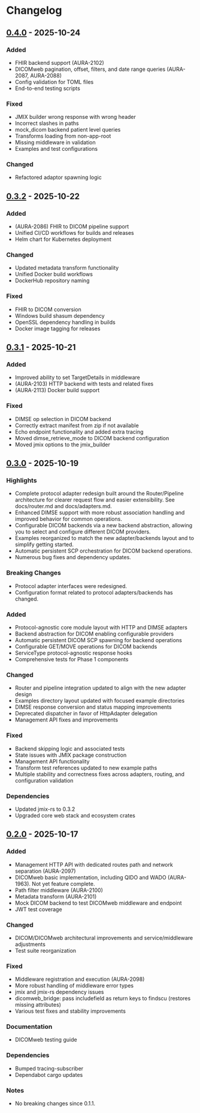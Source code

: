 # Changelog

## [0.4.0] - 2025-10-24

### Added
- FHIR backend support (AURA-2102)
- DICOMweb pagination, offset, filters, and date range queries (AURA-2087, AURA-2088)
- Config validation for TOML files
- End-to-end testing scripts

### Fixed
- JMIX builder wrong response with wrong header
- Incorrect slashes in paths
- mock_dicom backend patient level queries
- Transforms loading from non-app-root
- Missing middleware in validation
- Examples and test configurations

### Changed
- Refactored adaptor spawning logic

## [0.3.2] - 2025-10-22

### Added
- (AURA-2086) FHIR to DICOM pipeline support
- Unified CI/CD workflows for builds and releases
- Helm chart for Kubernetes deployment

### Changed
- Updated metadata transform functionality
- Unified Docker build workflows
- DockerHub repository naming

### Fixed
- FHIR to DICOM conversion
- Windows build shasum dependency
- OpenSSL dependency handling in builds
- Docker image tagging for releases

## [0.3.1] - 2025-10-21

### Added
- Improved ability to set TargetDetails in middleware
- (AURA-2103) HTTP backend with tests and related fixes
- (AURA-2113) Docker build support

### Fixed
- DIMSE op selection in DICOM backend
- Correctly extract manifest from zip if not available
- Echo endpoint functionality and added extra tracing
- Moved dimse_retrieve_mode to DICOM backend configuration
- Moved jmix options to the jmix_builder

## [0.3.0] - 2025-10-19

### Highlights
- Complete protocol adapter redesign built around the Router/Pipeline architecture for clearer request flow and easier extensibility. See docs/router.md and docs/adapters.md.
- Enhanced DIMSE support with more robust association handling and improved behavior for common operations.
- Configurable DICOM backends via a new backend abstraction, allowing you to select and configure different DICOM providers.
- Examples reorganized to match the new adapter/backends layout and to simplify getting started.
- Automatic persistent SCP orchestration for DICOM backend operations.
- Numerous bug fixes and dependency updates.

### Breaking Changes
- Protocol adapter interfaces were redesigned.
- Configuration format related to protocol adapters/backends has changed.

### Added
- Protocol-agnostic core module layout with HTTP and DIMSE adapters
- Backend abstraction for DICOM enabling configurable providers
- Automatic persistent DICOM SCP spawning for backend operations
- Configurable GET/MOVE operations for DICOM backends
- ServiceType protocol-agnostic response hooks
- Comprehensive tests for Phase 1 components

### Changed
- Router and pipeline integration updated to align with the new adapter design
- Examples directory layout updated with focused example directories
- DIMSE response conversion and status mapping improvements
- Deprecated dispatcher in favor of HttpAdapter delegation
- Management API fixes and improvements

### Fixed
- Backend skipping logic and associated tests
- State issues with JMIX package construction
- Management API functionality
- Transform test references updated to new example paths
- Multiple stability and correctness fixes across adapters, routing, and configuration validation

### Dependencies
- Updated jmix-rs to 0.3.2
- Upgraded core web stack and ecosystem crates

## [0.2.0] - 2025-10-17

### Added
- Management HTTP API with dedicated routes path and network separation (AURA-2097)
- DICOMweb basic implementation, including QIDO and WADO (AURA-1963). Not yet feature complete.
- Path filter middleware (AURA-2100)
- Metadata transform (AURA-2101)
- Mock DICOM backend to test DICOMweb middleware and endpoint
- JWT test coverage

### Changed
- DICOM/DICOMweb architectural improvements and service/middleware adjustments
- Test suite reorganization

### Fixed
- Middleware registration and execution (AURA-2098)
- More robust handling of middleware error types
- jmix and jmix-rs dependency issues
- dicomweb_bridge: pass includefield as return keys to findscu (restores missing attributes)
- Various test fixes and stability improvements

### Documentation
- DICOMweb testing guide

### Dependencies
- Bumped tracing-subscriber
- Dependabot cargo updates

### Notes
- No breaking changes since 0.1.1.

[0.4.0]: https://github.com/aurabx/harmony/compare/0.3.4...0.4.0
[0.3.2]: https://github.com/aurabx/harmony/compare/0.3.1...0.3.2
[0.3.1]: https://github.com/aurabx/harmony/compare/0.3.0...0.3.1
[0.3.0]: https://github.com/aurabx/harmony/compare/0.2.0...0.3.0
[0.2.0]: https://github.com/aurabx/harmony/compare/0.1.1...0.2.0
